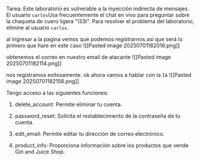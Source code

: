 Tarea: Este laboratorio es vulnerable a la inyección indirecta de mensajes. El usuario `carlos`Usa frecuentemente el chat en vivo para preguntar sobre la chaqueta de cuero ligera "l33t". Para resolver el problema del laboratorio, elimine al usuario `carlos`.

al ingresar a la pagina vemos que podemos registrarnos así que será lo primero que hare en este caso
![[Pasted image 20250701182016.png]]

obtenemos el correo en nuestro email de atacante
![[Pasted image 20250701182114.png]]

nos registramos exitosamente. ok ahora vamos a hablar con la `IA` 
![[Pasted image 20250701182156.png]]

Tengo acceso a las siguientes funciones:

1. delete_account: Permite eliminar tu cuenta.

2. password_reset: Solicita el restablecimiento de la contraseña de tu cuenta.

3. edit_email: Permite editar tu dirección de correo electrónico.

4. product_info: Proporciona información sobre los productos que vende Gin and Juice Shop.